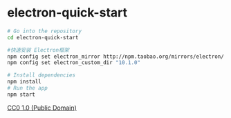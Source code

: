 # electron-quick-start

```bash
# Go into the repository
cd electron-quick-start

#快速安装 Electron框架
npm config set electron_mirror http://npm.taobao.org/mirrors/electron/
npm config set electron_custom_dir "10.1.0"

# Install dependencies
npm install
# Run the app
npm start
```
[CC0 1.0 (Public Domain)](LICENSE.md)
